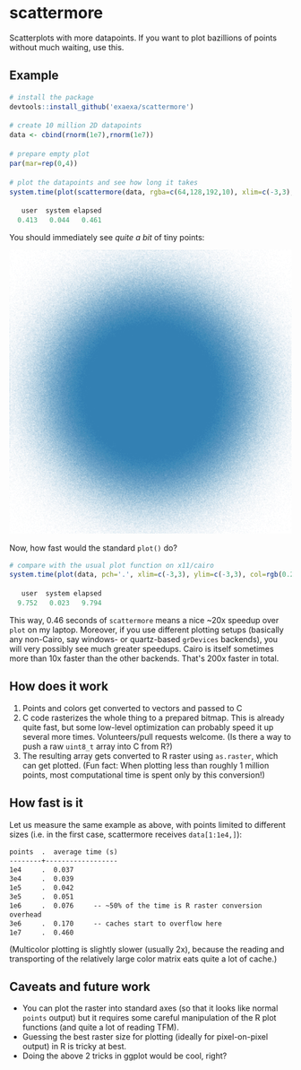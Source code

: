 
# scattermore

Scatterplots with more datapoints. If you want to plot bazillions of points without much waiting, use this.

## Example

```r
# install the package
devtools::install_github('exaexa/scattermore')

# create 10 million 2D datapoints
data <- cbind(rnorm(1e7),rnorm(1e7))

# prepare empty plot
par(mar=rep(0,4))

# plot the datapoints and see how long it takes
system.time(plot(scattermore(data, rgba=c(64,128,192,10), xlim=c(-3,3), ylim=c(-3,3))))

   user  system elapsed 
  0.413   0.044   0.461 
```

You should immediately see _quite a bit_ of tiny points:

![Resulting scatterplot](media/result.png "Scatterplot")

Now, how fast would the standard `plot()` do?

```r
# compare with the usual plot function on x11/cairo
system.time(plot(data, pch='.', xlim=c(-3,3), ylim=c(-3,3), col=rgb(0.25,0.5,0.75,0.04)))

   user  system elapsed 
  9.752   0.023   9.794 
```

This way, 0.46 seconds of `scattermore` means a nice ~20x speedup over `plot` on my laptop. Moreover, if you use different plotting setups (basically any non-Cairo, say windows- or quartz-based `grDevices` backends), you will very possibly see much greater speedups. Cairo is itself sometimes more than 10x faster than the other backends. That's 200x faster in total.

## How does it work

1. Points and colors get converted to vectors and passed to C
2. C code rasterizes the whole thing to a prepared bitmap. This is already quite fast, but some low-level optimization can probably speed it up several more times. Volunteers/pull requests welcome. (Is there a way to push a raw `uint8_t` array into C from R?)
3. The resulting array gets converted to R raster using `as.raster`, which can get plotted. (Fun fact: When plotting less than roughly 1 million points, most computational time is spent only by this conversion!)

## How fast is it

Let us measure the same example as above, with points limited to different sizes (i.e. in the first case, scattermore receives `data[1:1e4,]`):

```
points  .  average time (s)
--------+------------------
1e4     .  0.037
3e4     .  0.039
1e5     .  0.042
3e5     .  0.051
1e6     .  0.076     -- ~50% of the time is R raster conversion overhead
3e6     .  0.170     -- caches start to overflow here
1e7     .  0.460
```

(Multicolor plotting is slightly slower (usually 2x), because the reading and transporting of the relatively large color matrix eats quite a lot of cache.)

## Caveats and future work

- You can plot the raster into standard axes (so that it looks like normal `points` output) but it requires some careful manipulation of the R plot functions (and quite a lot of reading TFM).
- Guessing the best raster size for plotting (ideally for pixel-on-pixel output) in R is tricky at best.
- Doing the above 2 tricks in ggplot would be cool, right?
